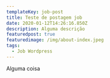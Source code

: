 ```yaml
---
templateKey: job-post
title: Teste de postagem job
date: 2020-01-12T14:26:16.850Z
description: Alguma descrição
featuredpost: true
featuredimage: /img/about-index.jpeg
tags:
  - Job Wordpress
---
```

Alguma coisa
